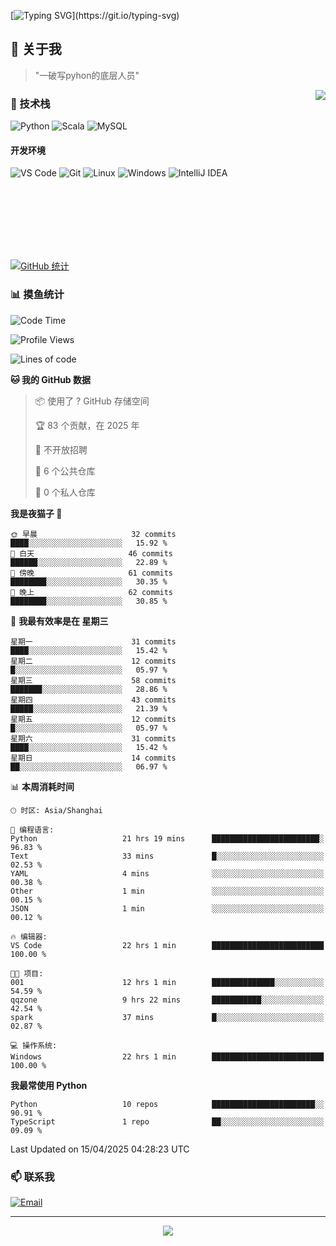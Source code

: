 [![Typing SVG](https://readme-typing-svg.herokuapp.com?font=Fira+Code&pause=1000&color=36BCF7&random=false&width=435&lines=print(%22Hello%2C+World!%22);%23+Welcome+to+my+code+space+%F0%9F%90%8D)](https://git.io/typing-svg)

## 🌟 关于我

> "一破写pyhon的底层人员"

<img align="right" src="https://github-readme-stats.vercel.app/api/top-langs/?username=huanxin996&theme=tokyonight" />

### 🎯 技术栈

![Python](https://img.shields.io/badge/Python-Expert-3776AB?style=for-the-badge&logo=python&logoColor=white)
![Scala](https://img.shields.io/badge/Scala-Expert-DC322F?style=for-the-badge&logo=scala&logoColor=white)
![MySQL](https://img.shields.io/badge/MySQL-Expert-4479A1?style=for-the-badge&logo=mysql&logoColor=white)

#### 开发环境

![VS Code](https://img.shields.io/badge/VS_Code-007ACC?style=for-the-badge&logo=visual-studio-code&logoColor=white)
![Git](https://img.shields.io/badge/Git-F05032?style=for-the-badge&logo=git&logoColor=white)
![Linux](https://img.shields.io/badge/Linux-FCC624?style=for-the-badge&logo=linux&logoColor=black)
![Windows](https://img.shields.io/badge/Windows_11-0078D4?style=for-the-badge&logo=windows11&logoColor=white)
![IntelliJ IDEA](https://img.shields.io/badge/IntelliJ_IDEA-000000?style=for-the-badge&logo=intellij-idea&logoColor=white)

<br/><br/><br/><br/><br/><br/>

  
[![GitHub 统计](https://github-readme-stats.vercel.app/api?username=huanxin996&show_icons=true&theme=tokyonight)](https://github.com/huanxin996)

### 📊 摸鱼统计

<!--START_SECTION:waka-->
![Code Time](http://img.shields.io/badge/Code%20Time-63%20hrs%2033%20mins-blue)

![Profile Views](http://img.shields.io/badge/%E4%B8%AA%E4%BA%BA%E8%B5%84%E6%96%99%E8%A7%82%E7%9C%8B%E6%AC%A1%E6%95%B0-8-blue)

![Lines of code](https://img.shields.io/badge/%E4%BB%8E%E3%80%8CHello%20World%E3%80%8D%E8%B5%B7%E6%88%91%E5%B7%B2%E7%BB%8F%E5%86%99%E4%BA%86-1.2%20million%20%E8%A1%8C%E4%BB%A3%E7%A0%81-blue)

**🐱 我的 GitHub 数据** 

> 📦  使用了 ? GitHub 存储空间 
 > 
> 🏆 83 个贡献，在 2025 年
 > 
> 🚫 不开放招聘
 > 
> 📜 6 个公共仓库 
 > 
> 🔑 0 个私人仓库 
 > 
**我是夜猫子 🦉** 

```text
🌞 早晨                     32 commits          ████░░░░░░░░░░░░░░░░░░░░░   15.92 % 
🌆 白天                     46 commits          ██████░░░░░░░░░░░░░░░░░░░   22.89 % 
🌃 傍晚                     61 commits          ████████░░░░░░░░░░░░░░░░░   30.35 % 
🌙 晚上                     62 commits          ████████░░░░░░░░░░░░░░░░░   30.85 % 
```
📅 **我最有效率是在 星期三** 

```text
星期一                      31 commits          ████░░░░░░░░░░░░░░░░░░░░░   15.42 % 
星期二                      12 commits          █░░░░░░░░░░░░░░░░░░░░░░░░   05.97 % 
星期三                      58 commits          ███████░░░░░░░░░░░░░░░░░░   28.86 % 
星期四                      43 commits          █████░░░░░░░░░░░░░░░░░░░░   21.39 % 
星期五                      12 commits          █░░░░░░░░░░░░░░░░░░░░░░░░   05.97 % 
星期六                      31 commits          ████░░░░░░░░░░░░░░░░░░░░░   15.42 % 
星期日                      14 commits          ██░░░░░░░░░░░░░░░░░░░░░░░   06.97 % 
```


📊 **本周消耗时间** 

```text
🕑︎ 时区: Asia/Shanghai

💬 编程语言: 
Python                   21 hrs 19 mins      ████████████████████████░   96.83 % 
Text                     33 mins             █░░░░░░░░░░░░░░░░░░░░░░░░   02.53 % 
YAML                     4 mins              ░░░░░░░░░░░░░░░░░░░░░░░░░   00.38 % 
Other                    1 min               ░░░░░░░░░░░░░░░░░░░░░░░░░   00.15 % 
JSON                     1 min               ░░░░░░░░░░░░░░░░░░░░░░░░░   00.12 % 

🔥 编辑器: 
VS Code                  22 hrs 1 min        █████████████████████████   100.00 % 

🐱‍💻 项目: 
001                      12 hrs 1 min        ██████████████░░░░░░░░░░░   54.59 % 
qqzone                   9 hrs 22 mins       ███████████░░░░░░░░░░░░░░   42.54 % 
spark                    37 mins             █░░░░░░░░░░░░░░░░░░░░░░░░   02.87 % 

💻 操作系统: 
Windows                  22 hrs 1 min        █████████████████████████   100.00 % 
```

**我最常使用 Python** 

```text
Python                   10 repos            ███████████████████████░░   90.91 % 
TypeScript               1 repo              ██░░░░░░░░░░░░░░░░░░░░░░░   09.09 % 
```




 Last Updated on 15/04/2025 04:28:23 UTC
<!--END_SECTION:waka-->

### 📫 联系我

[![Email](https://img.shields.io/badge/Email-D14836?style=for-the-badge&logo=gmail&logoColor=white)](mailto:mc.xiaolang@Foxmail.com)

---

<p align="center">
  <img src="https://profile-counter.glitch.me/huanxin996/count.svg" />
</p>